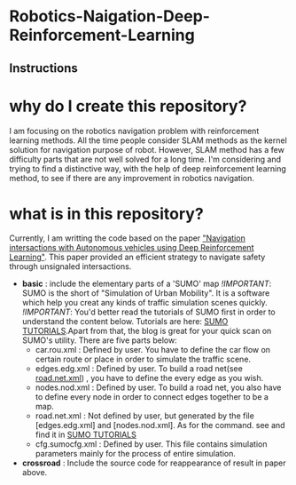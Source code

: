 # Robotics-Naigation-Deep-Reinforcement-Learning

## Instructions

# why do I create this repository?
I am focusing on the robotics navigation problem with reinforcement learning methods. All the time people consider SLAM methods as the kernel solution for navigation purpose of robot. However, SLAM method has a few difficulty parts that are not well solved for a long time. I'm considering and trying to find a distinctive way, with the help of deep reinforcement learning method, to see if there are any improvement in robotics navigation.

# what is in this repository?
Currently, I am writting the code based on the paper ["Navigation intersactions with Autonomous vehicles using Deep Reinforcement Learning"](http://xueshu.baidu.com/s?wd=paperuri%3A%288096d7729767e358d7308ee6a1bb902d%29&filter=sc_long_sign&tn=SE_xueshusource_2kduw22v&sc_vurl=http%3A%2F%2Farxiv.org%2Fpdf%2F1705.01196&ie=utf-8&sc_us=17616306211134359942). This paper provided an efficient strategy to navigate safety through unsignaled intersactions.

- **basic** : include the elementary parts of a 'SUMO' map
  *!IMPORTANT*: SUMO is the short of "Simulation of Urban Mobility". It is a software which help you creat any kinds of traffic simulation scenes quickly.
  *!IMPORTANT*: You'd better read the tutorials of SUMO first in order to understand the content below. Tutorials are here: [SUMO TUTORIALS](http://sumo.dlr.de/wiki/Tutorials).Apart from that, the blog is great for your quick scan on SUMO's utility.
  There are five parts below:
  + car.rou.xml : Defined by user. You have to define the car flow on certain route or place in order to simulate the traffic scene.
  + edges.edg.xml : Defined by user. To build a road net(see [road.net.xml](https://github.com/lvlvlvlvlv/Robotics-Navigation-Deep-Reinforcement-Learning/blob/master/basic/road.net.xml)) , you have to define the every edge as you wish.
  + nodes.nod.xml : Defined by user. To build a road net, you also have to define every node in order to connect edges together to be a map.
  + road.net.xml : Not defined by user, but generated by the file [edges.edg.xml] and [nodes.nod.xml]. As for the command. see and find it in [SUMO TUTORIALS](http://sumo.dlr.de/wiki/Tutorials)
  + cfg.sumocfg.xml : Defined by user. This file contains simulation parameters mainly for the process of entire simulation.
- **crossroad** : Include the source code for reappearance of result in paper above.

  


